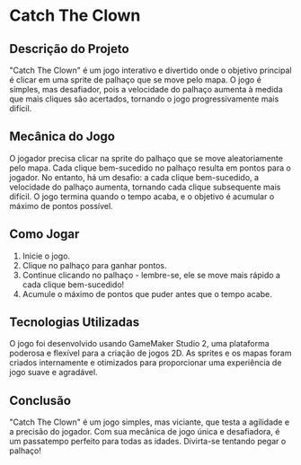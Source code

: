 # Catch The Clown

## Descrição do Projeto

"Catch The Clown" é um jogo interativo e divertido onde o objetivo principal é clicar em uma sprite de palhaço que se move pelo mapa. O jogo é simples, mas desafiador, pois a velocidade do palhaço aumenta à medida que mais cliques são acertados, tornando o jogo progressivamente mais difícil.

## Mecânica do Jogo

O jogador precisa clicar na sprite do palhaço que se move aleatoriamente pelo mapa. Cada clique bem-sucedido no palhaço resulta em pontos para o jogador. No entanto, há um desafio: a cada clique bem-sucedido, a velocidade do palhaço aumenta, tornando cada clique subsequente mais difícil. O jogo termina quando o tempo acaba, e o objetivo é acumular o máximo de pontos possível.

## Como Jogar

1. Inicie o jogo.
2. Clique no palhaço para ganhar pontos.
3. Continue clicando no palhaço - lembre-se, ele se move mais rápido a cada clique bem-sucedido!
4. Acumule o máximo de pontos que puder antes que o tempo acabe.

## Tecnologias Utilizadas

O jogo foi desenvolvido usando GameMaker Studio 2, uma plataforma poderosa e flexível para a criação de jogos 2D. As sprites e os mapas foram criados internamente e otimizados para proporcionar uma experiência de jogo suave e agradável.

## Conclusão

"Catch The Clown" é um jogo simples, mas viciante, que testa a agilidade e a precisão do jogador. Com sua mecânica de jogo única e desafiadora, é um passatempo perfeito para todas as idades. Divirta-se tentando pegar o palhaço!